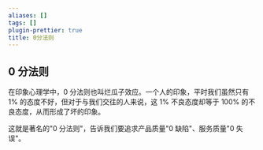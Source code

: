 ```yaml
---
aliases: []
tags: []
plugin-prettier: true
title: 0分法则
---
```


## 0 分法则

在印象心理学中，0 分法则也叫烂瓜子效应。一个人的印象，平时我们虽然只有 1% 的态度不好，但对于与我们交往的人来说，这 1% 不良态度却等于 100% 的不良态度，从而形成了坏的印象。

这就是著名的"0 分法则"，告诉我们要追求产品质量"0 缺陷"、服务质量"0 失误"。
